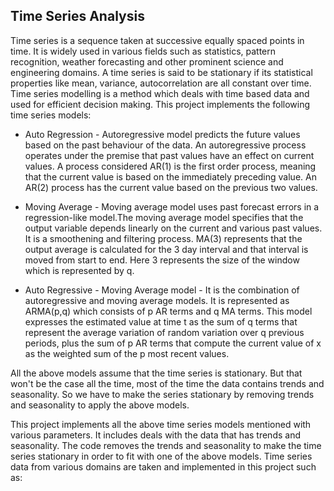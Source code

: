 ## Time Series Analysis

Time series is a sequence taken at successive equally spaced points in time. It is widely used in various fields such as statistics, pattern recognition, weather forecasting and other prominent science and engineering domains. A time series is said to be stationary if its statistical properties like mean, variance, autocorrelation are all constant over time. Time series modelling is a method which deals with time based data and used for efficient decision making. This project implements the following time series models:

 * Auto Regression - Autoregressive model predicts the future values based on the past behaviour of the data. An autoregressive process    operates under the premise that past values have an effect on current values. A process considered AR(1) is the first                    order process, meaning that the current value is based on the immediately preceding value. An AR(2) process has the                        current value based on the previous two values.
 
  * Moving Average - Moving average model uses past forecast errors in a regression-like model.The moving average model specifies that the output variable depends linearly on the current and various past values. It is a smoothening and filtering process. MA(3) represents that 
the output average is calculated for the 3 day interval and that interval is moved from start to end. Here 3 represents the size of the window which is represented by q.

 * Auto Regressive - Moving Average model - It is the combination of autoregressive and moving average models. It is represented as ARMA(p,q) which consists of p AR terms and q MA terms. This model expresses the estimated value at time t as the sum of q terms that represent the average variation of random variation over q previous periods, plus the sum of p AR terms that compute the current value of x as the weighted sum of the p most recent values.
 
 All the above models assume that the time series is stationary. But that won't be the case all the time, most of the time the data contains trends and seasonality. So we have to make the series stationary by removing trends and seasonality to apply the above models. 

This project implements all the above time series models mentioned with various parameters. It includes deals with the data that has trends and seasonality. The code removes the trends and seasonality to make the time series stationary in order to fit with one of the above models. Time series data from various domains are taken and implemented in this project such as:

